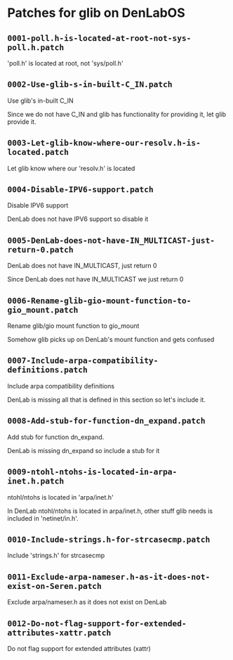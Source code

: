 # Patches for glib on DenLabOS

## `0001-poll.h-is-located-at-root-not-sys-poll.h.patch`

'poll.h' is located at root, not 'sys/poll.h'


## `0002-Use-glib-s-in-built-C_IN.patch`

Use glib's in-built C_IN

Since we do not have C_IN and glib has functionality for providing it,
let glib provide it.

## `0003-Let-glib-know-where-our-resolv.h-is-located.patch`

Let glib know where our 'resolv.h' is located


## `0004-Disable-IPV6-support.patch`

Disable IPV6 support

DenLab does not have IPV6 support so disable it

## `0005-DenLab-does-not-have-IN_MULTICAST-just-return-0.patch`

DenLab does not have IN_MULTICAST, just return 0

Since DenLab does not have IN_MULTICAST we just return 0

## `0006-Rename-glib-gio-mount-function-to-gio_mount.patch`

Rename glib/gio mount function to gio_mount

Somehow glib picks up on DenLab's mount function and gets confused

## `0007-Include-arpa-compatibility-definitions.patch`

Include arpa compatibility definitions

DenLab is missing all that is defined in this section so let's
include it.

## `0008-Add-stub-for-function-dn_expand.patch`

Add stub for function dn_expand.

DenLab is missing dn_expand so include a stub for it

## `0009-ntohl-ntohs-is-located-in-arpa-inet.h.patch`

ntohl/ntohs is located in 'arpa/inet.h'

In DenLab ntohl/ntohs is located in arpa/inet.h, other stuff glib
needs is included in 'netinet/in.h'.

## `0010-Include-strings.h-for-strcasecmp.patch`

Include 'strings.h' for strcasecmp


## `0011-Exclude-arpa-nameser.h-as-it-does-not-exist-on-Seren.patch`

Exclude arpa/nameser.h as it does not exist on DenLab


## `0012-Do-not-flag-support-for-extended-attributes-xattr.patch`

Do not flag support for extended attributes (xattr)


